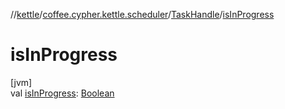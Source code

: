 //[kettle](../../../index.md)/[coffee.cypher.kettle.scheduler](../index.md)/[TaskHandle](index.md)/[isInProgress](is-in-progress.md)

# isInProgress

[jvm]\
val [isInProgress](is-in-progress.md): [Boolean](https://kotlinlang.org/api/latest/jvm/stdlib/kotlin/-boolean/index.html)
